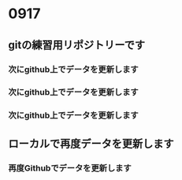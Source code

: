 # 0917
## gitの練習用リポジトリーです
### 次にgithub上でデータを更新します
### 次にgithub上でデータを更新します
### 次にgithub上でデータを更新します
## ローカルで再度データを更新します
### 再度Githubでデータを更新します
